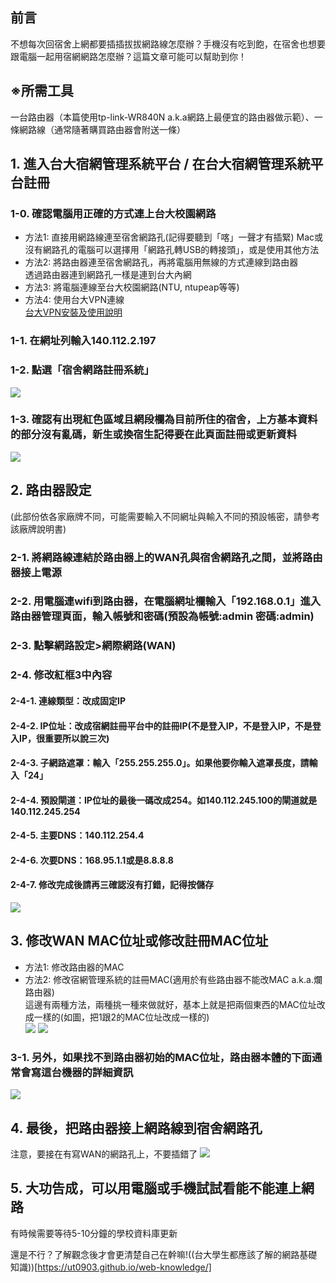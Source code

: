 ## 前言
不想每次回宿舍上網都要插插拔拔網路線怎麼辦？手機沒有吃到飽，在宿舍也想要跟電腦一起用宿網網路怎麼辦？這篇文章可能可以幫助到你！

## ※所需工具
一台路由器（本篇使用tp-link-WR840N a.k.a網路上最便宜的路由器做示範）、一條網路線（通常隨著購買路由器會附送一條）  

## 1. 進入台大宿網管理系統平台 / 在台大宿網管理系統平台註冊

### 1-0. 確認電腦用正確的方式連上台大校園網路
* 方法1: 直接用網路線連至宿舍網路孔(記得要聽到「喀」一聲才有插緊)
Mac或沒有網路孔的電腦可以選擇用「網路孔轉USB的轉接頭」，或是使用其他方法
* 方法2: 將路由器連至宿舍網路孔，再將電腦用無線的方式連線到路由器  
透過路由器連到網路孔一樣是連到台大內網  
* 方法3: 將電腦連線至台大校園網路(NTU, ntupeap等等)
* 方法4: 使用台大VPN連線  
[台大VPN安裝及使用說明](https://ccnet.ntu.edu.tw/vpn/)  

### 1-1. 在網址列輸入140.112.2.197

### 1-2. 點選「宿舍網路註冊系統」
![](https://i.imgur.com/qYmvkmd.jpg)

### 1-3. 確認有出現紅色區域且網段欄為目前所住的宿舍，上方基本資料的部分沒有亂碼，新生或換宿生記得要在此頁面註冊或更新資料
![](https://i.imgur.com/7R6zdC1.png)

## 2. 路由器設定
(此部份依各家廠牌不同，可能需要輸入不同網址與輸入不同的預設帳密，請參考該廠牌說明書)

### 2-1. 將網路線連結於路由器上的WAN孔與宿舍網路孔之間，並將路由器接上電源

### 2-2. 用電腦連wifi到路由器，在電腦網址欄輸入「192.168.0.1」進入路由器管理頁面，輸入帳號和密碼(預設為帳號:admin 密碼:admin)

### 2-3. 點擊網路設定>網際網路(WAN)

### 2-4. 修改紅框3中內容

#### 2-4-1. 連線類型：改成固定IP

#### 2-4-2. IP位址：改成宿網註冊平台中的註冊IP(不是登入IP，不是登入IP，不是登入IP，很重要所以說三次)

#### 2-4-3. 子網路遮罩：輸入「255.255.255.0」。如果他要你輸入遮罩長度，請輸入「24」

#### 2-4-4. 預設閘道：IP位址的最後一碼改成254。如140.112.245.100的閘道就是140.112.245.254

#### 2-4-5. 主要DNS：140.112.254.4

#### 2-4-6. 次要DNS：168.95.1.1或是8.8.8.8

#### 2-4-7. 修改完成後請再三確認沒有打錯，記得按儲存
![](https://i.imgur.com/K7105uB.png)

## 3. 修改WAN MAC位址或修改註冊MAC位址

* 方法1: 修改路由器的MAC
* 方法2: 修改宿網管理系統的註冊MAC(適用於有些路由器不能改MAC a.k.a.爛路由器)  
這邊有兩種方法，兩種挑一種來做就好，基本上就是把兩個東西的MAC位址改成一樣的(如圖，把1跟2的MAC位址改成一樣的)  
![](https://i.imgur.com/KULRrzl.png)
![](https://i.imgur.com/XPooX1V.png)

### 3-1. 另外，如果找不到路由器初始的MAC位址，路由器本體的下面通常會寫這台機器的詳細資訊
![](https://i.imgur.com/XNkbCCG.png)

## 4. 最後，把路由器接上網路線到宿舍網路孔
注意，要接在有寫WAN的網路孔上，不要插錯了
![](https://i.imgur.com/7x8qgxF.jpg)

## 5. 大功告成，可以用電腦或手機試試看能不能連上網路
有時候需要等待5-10分鐘的學校資料庫更新  

還是不行？了解觀念後才會更清楚自己在幹嘛!((台大學生都應該了解的網路基礎知識))[https://ut0903.github.io/web-knowledge/]  